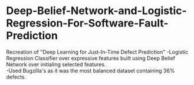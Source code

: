 # Deep-Belief-Network-and-Logistic-Regression-For-Software-Fault-Prediction
Recreation of "Deep Learning for Just-In-Time Defect Prediction"
-Logistic Regression Classifier over expressive features built using Deep Belief Network over initialing selected features.  
-Used Bugzilla's as it was the most balanced dataset containing 36% defects.
